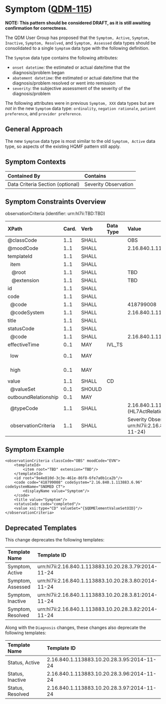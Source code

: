 Symptom ([QDM-115](http://jira.oncprojectracking.org/browse/QDM-115)\)
======================================================================

**NOTE: This pattern should be considered DRAFT, as it is still awaiting confirmation for correctness.**

The QDM User Group has proposed that the `Symptom, Active`, `Symptom, Inactive`, `Symptom, Resolved`, and `Symptom, Assessed` data types should be consolidated to a single `Symptom` data type with the following definition.

The `Symptom` data type contains the following attributes:

-	`onset datetime`: the estimated or actual date/time that the diagnosis/problem began
-	`abatement datetime`: the estimated or actual date/time that the diagnosis/problem resolved or went into remission
-	`severity`: the subjective assessment of the severity of the diagnosis/problem

The following attributes were in previous `Symptom, XXX` data types but are *not* in the new `Symptom` data type: `ordinality`, `negation rationale`, `patient preference`, and `provider preference`.

General Approach
----------------

The new `Symptom` data type is most similar to the old `Symptom, Active` data type, so aspects of the existing HQMF pattern still apply.

Symptom Contexts
----------------

| Contained By                     | Contains             |
|:---------------------------------|:---------------------|
| Data Criteria Section (optional) | Severity Observation |

Symptom Constraints Overview
----------------------------

observationCriteria (identifier: urn:hl7ii:TBD:TBD)

| XPath                      | Card. | Verb   | Data Type | Value                                                                                   | QDM Attribute                       |
|:---------------------------|:------|:-------|:----------|:----------------------------------------------------------------------------------------|:------------------------------------|
| @classCode                 | 1..1  | SHALL  |           | OBS                                                                                     |                                     |
| @moodCode                  | 1..1  | SHALL  |           | 2.16.840.1.113883.5.1001 (ActMood) = EVN                                                |                                     |
| templateId                 | 1..1  | SHALL  |           |                                                                                         |                                     |
| &nbsp; item                | 1..1  | SHALL  |           |                                                                                         |                                     |
| &nbsp;&nbsp; @root         | 1..1  | SHALL  |           | TBD                                                                                     |                                     |
| &nbsp;&nbsp; @extension    | 1..1  | SHALL  |           | TBD                                                                                     |                                     |
| id                         | 1..1  | SHALL  |           |                                                                                         |                                     |
| code                       | 1..1  | SHALL  |           |                                                                                         |                                     |
| &nbsp; @code               | 1..1  | SHALL  |           | 418799008                                                                               |                                     |
| &nbsp; @codeSystem         | 1..1  | SHALL  |           | 2.16.840.1.113883.6.96 (SNOMED CT)                                                      |                                     |
| title                      | 1..1  | SHALL  |           |                                                                                         |                                     |
| statusCode                 | 1..1  | SHALL  |           |                                                                                         |                                     |
| &nbsp; @code               | 1..1  | SHALL  |           | 2.16.840.1.113883.5.14 (ActStatus) = completed                                          |                                     |
| effectiveTime              | 0..1  | MAY    | IVL_TS    |                                                                                         |                                     |
| &nbsp; low                 | 0..1  | MAY    |           |                                                                                         | onset datetime *(default start)*    |
| &nbsp; high                | 0..1  | MAY    |           |                                                                                         | abatement datetime *(default stop)* |
| value                      | 1..1  | SHALL  | CD        |                                                                                         |                                     |
| &nbsp; @valueSet           | 0..1  | SHOULD |           |                                                                                         | {$QDMElementValueSetOID}            |
| outboundRelationship       | 0..1  | MAY    |           |                                                                                         |                                     |
| &nbsp; @typeCode           | 1..1  | SHALL  |           | 2.16.840.1.113883.5.1002 (HL7ActRelationshipType) = REFR                                |                                     |
| &nbsp; observationCriteria | 1..1  | SHALL  |           | Severity Observation (identifier: urn:hl7ii:2.16.840.1.113883.10.20.28.3.93:2014-11-24) | severity                            |

Symptom Example
---------------

```
<observationCriteria classCode="OBS" moodCode="EVN">
    <templateId>
        <item root="TBD" extension="TBD"/>
    </templateId>
    <id root="9e4e810d-3c3e-461e-86f8-6fe7a0b1ca2b"/>
    <code code="418799008" codeSystem="2.16.840.1.113883.6.96" codeSystemName="SNOMED CT">
        <displayName value="Symptom"/>
    </code>
    <title value="Symptom"/>
    <statusCode code="completed"/>
    <value xsi:type="CD" valueSet="{$QDMElementValueSetOID}"/>
</observationCriteria>
```

Deprecated Templates
--------------------

This change deprecates the following templates:

| Template Name     | Template ID                                          |
|:------------------|:-----------------------------------------------------|
| Symptom, Active   | urn:hl7ii:2.16.840.1.113883.10.20.28.3.79:2014-11-24 |
| Symptom, Assessed | urn:hl7ii:2.16.840.1.113883.10.20.28.3.80:2014-11-24 |
| Symptom, Inactive | urn:hl7ii:2.16.840.1.113883.10.20.28.3.81:2014-11-24 |
| Symptom, Resolved | urn:hl7ii:2.16.840.1.113883.10.20.28.3.82:2014-11-24 |

Along with the `Diagnosis` changes, these changes also deprecate the following templates:

| Template Name    | Template ID                                |
|:-----------------|:-------------------------------------------|
| Status, Active   | 2.16.840.1.113883.10.20.28.3.95:2014-11-24 |
| Status, Inactive | 2.16.840.1.113883.10.20.28.3.96:2014-11-24 |
| Status, Resolved | 2.16.840.1.113883.10.20.28.3.97:2014-11-24 |
